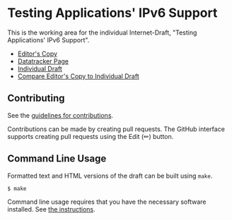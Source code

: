 <!-- regenerate: on (set to off if you edit this file) -->

# Testing Applications' IPv6 Support

This is the working area for the individual Internet-Draft, "Testing Applications' IPv6 Support".

* [Editor's Copy](https://philsbln.github.io/ipv6-app-testing/#go.draft-tiesel-v6ops-ipv6-app-testing.html)
* [Datatracker Page](https://datatracker.ietf.org/doc/draft-tiesel-v6ops-ipv6-app-testing)
* [Individual Draft](https://datatracker.ietf.org/doc/html/draft-tiesel-v6ops-ipv6-app-testing)
* [Compare Editor's Copy to Individual Draft](https://philsbln.github.io/ipv6-app-testing/#go.draft-tiesel-v6ops-ipv6-app-testing.diff)


## Contributing

See the
[guidelines for contributions](https://github.com/philsbln/ipv6-app-testing/blob/main/CONTRIBUTING.md).

Contributions can be made by creating pull requests.
The GitHub interface supports creating pull requests using the Edit (✏) button.


## Command Line Usage

Formatted text and HTML versions of the draft can be built using `make`.

```sh
$ make
```

Command line usage requires that you have the necessary software installed.  See
[the instructions](https://github.com/martinthomson/i-d-template/blob/main/doc/SETUP.md).

